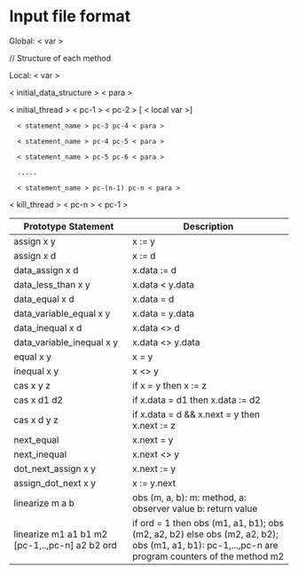

Input file format
==================   
  Global: < var >
                
// Structure of each method

Local:   < var >

 < initial_data_structure > < para > 

 < initial_thread > < pc-1 > < pc-2 >  [ < local var >]

      < statement_name > pc-3 pc-4 < para >
  
      < statement_name > pc-4 pc-5 < para >
  
      < statement_name > pc-5 pc-6 < para >
  
      .....
  
      < statement_name > pc-(n-1) pc-n < para >

 < kill_thread > < pc-n > < pc-1 >

| Prototype Statement                             | 	      Description		    |
|--------------------------|--------------------------------|
| assign x y               |          x := y          	    |
| assign x d               |          x := d          	    |
| data_assign x d          |         x.data := d     	    |
| data_less_than x y       |         x.data < y.data         |
| data_equal x d           |         x.data = d      	    |
| data_variable_equal x y  |         x.data = y.data 	    |
| data_inequal x d          |         x.data <> d		|
| data_variable_inequal x y   | 			      x.data <> y.data|
|equal x y		|			      x = y|
|inequal x y		|	    x <> y|
|cas x y z 		|	   if x = y then x := z|
|cas x d1 d2 		|	  if x.data = d1 then x.data := d2|
|cas x d y z 		 |          if x.data = d && x.next = y then x.next := z|
|next_equal		|	    x.next = y|
|next_inequal		|	 x.next <> y|
|dot_next_assign x y 	|	    x.next := y|
|assign_dot_next x y	|	 x := y.next|
|linearize m a b	|	 obs (m, a, b): m: method,	a: observer value b: return value  |
|linearize m1 a1 b1 m2 [pc-1,..,pc-n]  a2 b2 ord   |  if ord = 1 then obs (m1, a1, b1); obs (m2, a2, b2) else obs (m2, a2, b2); obs (m1, a1, b1): pc-1,...,pc-n are program counters of the method m2|



